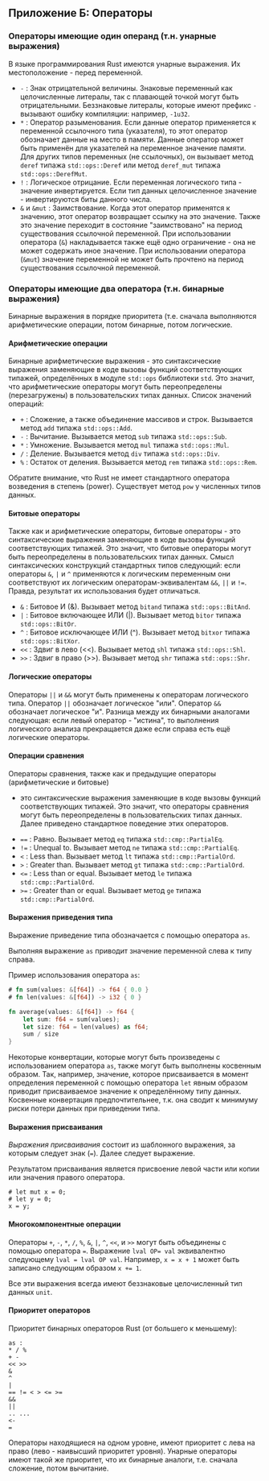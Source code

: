 ## Приложение Б: Операторы

### Операторы имеющие один операнд (т.н. унарные выражения)

В языке программирования Rust имеются унарные выражения. Их местоположение - перед
переменной.

* `-`
  : Знак отрицательной величины. Знаковые переменный как целочисленные литералы,
    так с плавающей точкой могут быть отрицательными. Беззнаковые литералы, которые
    имеют префикс `-` вызывают ошибку компиляции: например, `-1u32`.
* `*`
  : Оператор разыменования. Если данные оператор применяется к переменной ссылочного
    типа (указателя), то этот оператор обозначает данные на место в памяти.
    Данные оператор может быть применён для указателей на переменное значение памяти.
    Для других типов переменных (не ссылочных), он вызывает метод `deref` типажа
    `std::ops::Deref` или метод `deref_mut` типажа `std::ops::DerefMut`.
* `!`
  : Логическое отрицание. Если переменная логического типа - значение инвертируется.
    Если тип данных целочисленное значение - инвертируются биты данного числа.
* `&` и `&mut`
  : Заимствование. Когда этот оператор применятся к значению, этот оператор возвращает
    ссылку на это значение. Также это значение переходит в состояние "заимствовано"
    на период существования ссылочной переменной. При использовании оператора (`&`)
    накладывается также ещё одно ограничение - она не может содержать иное значение.
    При использовании оператора  (`&mut`) значение переменной не может быть прочтено
    на период существования ссылочной переменной.


### Операторы имеющие два оператора (т.н. бинарные выражения)

Бинарные выражения в порядке приоритета (т.е. сначала выполняются арифметические
операции, потом бинарные, потом логические.

#### Арифметические операции

Бинарные арифметические выражения - это синтаксические выражения заменяющие в коде
вызовы функций соответствующих типажей, определённых в модуле `std::ops` библиотеки
`std`. Это значит, что арифметические операторы могут быть переопределены (перезагружены)
в пользовательских типах данных. Список значений операций:

* `+`
  : Сложение, а также объединение массивов и строк.
    Вызывается метод `add` типажа `std::ops::Add`.
* `-`
  : Вычитание.
    Вызывается метод `sub` типажа `std::ops::Sub`.
* `*`
  : Умножение.
    Вызывается метод `mul` типажа `std::ops::Mul`.
* `/`
  : Деление.
    Вызывается метод `div` типажа `std::ops::Div`.
* `%`
  : Остаток от деления.
    Вызывается метод `rem` типажа `std::ops::Rem`.

Обратите внимание, что Rust не имеет стандартного оператора возведения в степень
(power). Существует метод `pow` у численных типов данных.

#### Битовые операторы

Также как и арифметические операторы, битовые операторы - это синтаксические
выражения заменяющие в коде вызовы функций соответствующих типажей. Это значит,
что битовые операторы могут быть переопределены в пользовательских типах данных.
Смысл синтаксических конструкций стандартных типов следующий: если операторы `&`,
`|` и `^` применяются к логическим переменным они соответствуют их логическим
операторам-эквивалентам `&&`, `||` и `!=`. Правда, результат их использования будет
отличаться.

* `&`
  : Битовое И (&).
    Вызывает метод `bitand` типажа `std::ops::BitAnd`.
* `|`
  : Битовое включающее ИЛИ (|).
    Вызывает метод `bitor` типажа `std::ops::BitOr`.
* `^`
  : Битовое исключающее ИЛИ (^).
    Вызывает метод `bitxor` типажа `std::ops::BitXor`.
* `<<`
  : Здвиг в лево (<<).
    Вызывает метод `shl` типажа `std::ops::Shl`.
* `>>`
  : Здвиг в право (>>).
    Вызывает метод `shr` типажа `std::ops::Shr`.

#### Логические операторы

Операторы `||` и `&&` могут быть применены к операторам логического типа. Оператор
`||` обозначает логическое "или". Оператор `&&` обозначает логическое "и".
Разница между их бинарными аналогами следующая: если левый оператор - "истина",
то выполнения логического анализа прекращается даже если справа есть ещё логические
операторы.

#### Операции сравнения

Операторы сравнения, также как и предыдущие операторы (арифметические и битовые)
- это синтаксические выражения заменяющие в коде вызовы функций соответствующих
типажей. Это значит, что операторы сравнения могут быть переопределены в
пользовательских типах данных. Далее приведено стандартное поведение этих операторов.

* `==`
  : Равно.
    Вызывает метод `eq` типажа `std::cmp::PartialEq`.
* `!=`
  : Unequal to.
    Вызывает метод `ne` типажа `std::cmp::PartialEq`.
* `<`
  : Less than.
    Вызывает метод `lt` типажа `std::cmp::PartialOrd`.
* `>`
  : Greater than.
    Вызывает метод `gt` типажа `std::cmp::PartialOrd`.
* `<=`
  : Less than or equal.
    Вызывает метод `le` типажа `std::cmp::PartialOrd`.
* `>=`
  : Greater than or equal.
    Вызывает метод `ge` типажа `std::cmp::PartialOrd`.

#### Выражения приведения типа

Выражение приведение типа обозначается с помощью оператора `as`.

Выполняя выражение `as` приводит значение переменной слева к типу справа.

Пример использования оператора `as`:

```rust
# fn sum(values: &[f64]) -> f64 { 0.0 }
# fn len(values: &[f64]) -> i32 { 0 }

fn average(values: &[f64]) -> f64 {
    let sum: f64 = sum(values);
    let size: f64 = len(values) as f64;
    sum / size
}
```
Некоторые конвертации, которые могут быть произведены с использованием оператора
`as`, также могут быть выполнены косвенным образом. Так, например, значение, которое
присваивается в момент определения переменной с помощью оператора `let` явным
образом приводит присваиваемое значение к определённому типу данных.
Косвенные конвертация предпочтительнее, т.к. она сводит к минимуму риски потери
данных при приведении типа.

#### Выражения присваивания

*Выражения присваивания* состоит из шаблонного выражения, за которым следует знак
(`=`). Далее следует выражение.

Результатом присваивания является присвоение левой части или копии или значения
правого оператора.

```
# let mut x = 0;
# let y = 0;
x = y;
```

#### Многокомпонентные операции

Операторы `+`, `-`, `*`, `/`, `%`, `&`, `|`, `^`, `<<`, и `>>` могут быть объединены
 с помощью оператора `=`. Выражение `lval OP= val` эквивалентно следующему
`lval = lval OP val`. Например, `x = x + 1` может быть записано следующим образом
 `x += 1`.

Все эти выражения всегда имеют беззнаковые целочисленный тип данных `unit`.

#### Приоритет операторов

Приоритет бинарных операторов Rust (от большего к меньшему):

```text
as :
* / %
+ -
<< >>
&
^
|
== != < > <= >=
&&
||
.. ...
<-
=
```
Операторы находящиеся на одном уровне, имеют приоритет с лева на право (лево - наивысший приоритет уровня).
Унарные операторы имеют такой же приоритет, что их бинарные аналоги, т.е. сначала сложение, потом вычитание.

